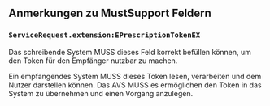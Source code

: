 ## Anmerkungen zu MustSupport Feldern

### `ServiceRequest.extension:EPrescriptionTokenEX`

Das schreibende System MUSS dieses Feld korrekt befüllen können, um den Token für den Empfänger nutzbar zu machen.

Ein empfangendes System MUSS dieses Token lesen, verarbeiten und dem Nutzer darstellen können. Das AVS MUSS es ermöglichen den Token in das System zu übernehmen und einen Vorgang anzulegen.
